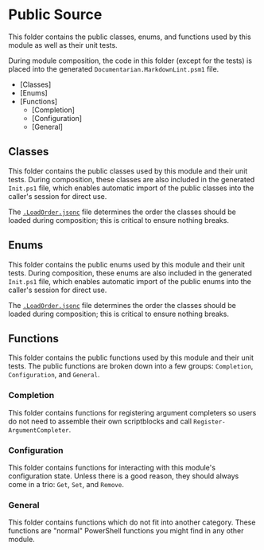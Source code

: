 # Public Source

This folder contains the public classes, enums, and functions used by this module as well as their
unit tests.

During module composition, the code in this folder (except for the tests) is placed into the
generated `Documentarian.MarkdownLint.psm1` file.

- [Classes]
- [Enums]
- [Functions]
  - [Completion]
  - [Configuration]
  - [General]

## Classes

This folder contains the public classes used by this module and their unit tests. During
composition, these classes are also included in the generated `Init.ps1` file, which enables
automatic import of the public classes into the caller's session for direct use.

The [`.LoadOrder.jsonc`](Classes/.LoadOrder.jsonc) file determines the order the classes should be
loaded during composition; this is critical to ensure nothing breaks.

<!--
When one or more classes are added, this comment should be replaced with a list of the current
classes with a synopsis and any important notes for maintainers. For example:
- [`Foo`](Classes/Foo.ps1): Used to represent the foo datatype for processing.
  - Currently experimental and unstable, excluded from the build process.
-->

## Enums

This folder contains the public enums used by this module and their unit tests. During composition,
these enums are also included in the generated `Init.ps1` file, which enables automatic import of
the public enums into the caller's session for direct use.

The [`.LoadOrder.jsonc`](Enums/.LoadOrder.jsonc) file determines the order the classes should be
loaded during composition; this is critical to ensure nothing breaks.

<!--
When one or more enums are added, this comment should be replaced with a list of the current enums
with a synopsis and any important notes for maintainers. For example:
- [`Bar`](Enums/Bar.ps1): Used for the known-valid values for the Bar property of the Foo datatype.
  - Needs to be updated periodically as the upstream datatype is modified.
-->

## Functions

This folder contains the public functions used by this module and their unit tests. The public
functions are broken down into a few groups: `Completion`, `Configuration`, and `General`.

### Completion

This folder contains functions for registering argument completers so users do not need to assemble
their own scriptblocks and call `Register-ArgumentCompleter`.

<!--
When one or more functions are added, this comment should be replaced with a list of the current
functions with a synopsis and any important notes for maintainers. For example:
- [`Register-FooCompleter`](Functions/Completion/Register-FooCompleter.ps1): Used to improve the
  UX when users are calling a function that utilizes Foo datatypes.
  - Currently experimental and unstable, excluded from the build process.
-->

### Configuration

This folder contains functions for interacting with this module's configuration state. Unless there
is a good reason, they should always come in a trio: `Get`, `Set`, and `Remove`.

<!--
When one or more functions are added, this comment should be replaced with a list of the current
functions with a synopsis and any important notes for maintainers. For example:
- `Foo`: Used to [get][Get-Foo], [set][Set-Foo], and [remove][Remove-Foo] the Foo setting from the
  configuration context.
  - Currently experimental and unstable, excluded from the build process.
-->

### General

This folder contains functions which do not fit into another category. These functions are "normal"
PowerShell functions you might find in any other module.

<!--
When one or more functions are added, this comment should be replaced with a list of the current
functions with a synopsis and any important notes for maintainers. For example:
- [`Test-GitHubToken`](Functions/General/Test-GitHubToken.ps1): Used to validate a github token.
  - Makes live calls to GitHub; be mindful when testing.
-->
